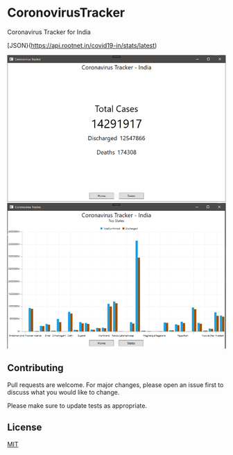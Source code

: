 # CoronovirusTracker
Coronavirus Tracker for India

[JSON}(https://api.rootnet.in/covid19-in/stats/latest)

![](Images/Summary.png)
![](Images/StatesData.png)

## Contributing
Pull requests are welcome. For major changes, please open an issue first to discuss what you would like to change.

Please make sure to update tests as appropriate.

## License
[MIT](https://choosealicense.com/licenses/mit/)
